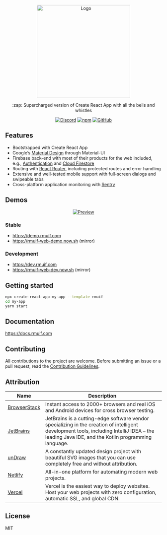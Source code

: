 <p align="center">
  <img width="300" src="https://user-images.githubusercontent.com/7033377/77688568-9399c480-6fa0-11ea-9ee2-424a4a99e2e4.png" alt="Logo">
</p>

<p align="center">:zap: Supercharged version of Create React App with all the bells and whistles</p>

<p align="center">
  <a href="https://discord.gg/5Ann5C3"><img alt="Discord" src="https://img.shields.io/discord/685891805258055732?color=%237289da&label=discord&logo=discord&logoColor=%23ffffff"></a>
  <a href="https://www.npmjs.com/package/cra-template-rmuif"><img alt="npm" src="https://img.shields.io/npm/v/cra-template-rmuif?color=%23cb3837&logo=npm"></a>
  <a href="LICENSE.md"><img alt="GitHub" src="https://img.shields.io/github/license/rmuif/web"></a>
</p>

## Features

- Bootstrapped with Create React App
- Google’s [Material Design](https://material.io) through Material-UI
- Firebase back-end with most of their products for the web included, e.g., [Authentication](https://firebase.google.com/products/auth) and [Cloud Firestore](https://firebase.google.com/products/firestore)
- Routing with [React Router](https://reacttraining.com/react-router/web), including protected routes and error handling
- Extensive and well-tested mobile support with full-screen dialogs and swipeable tabs
- Cross-platform application monitoring with [Sentry](https://sentry.io)

## Demos

<p align="center">
  <a href="https://demo.rmuif.com">
    <img src="https://user-images.githubusercontent.com/7033377/78246649-c46e8200-74e9-11ea-8137-c519dd1f7c30.png" alt="Preview">
  </a>
</p>

### Stable

- https://demo.rmuif.com
- https://rmuif-web-demo.now.sh (mirror)

### Development

- https://dev.rmuif.com
- https://rmuif-web-dev.now.sh (mirror)

## Getting started

```sh
npx create-react-app my-app --template rmuif
cd my-app
yarn start
```

## Documentation

https://docs.rmuif.com

## Contributing

All contributions to the project are welcome. Before submitting an issue or a pull request, read the [Contribution Guidelines](CONTRIBUTING.md).

## Attribution

| Name                                         | Description                                                                                                                                                                                     |
| -------------------------------------------- | ----------------------------------------------------------------------------------------------------------------------------------------------------------------------------------------------- |
| [BrowserStack](https://www.browserstack.com) | Instant access to 2000+ browsers and real iOS and Android devices for cross browser testing.                                                                                                    |
| [JetBrains](https://www.jetbrains.com)       | JetBrains is a cutting-edge software vendor specializing in the creation of intelligent development tools, including IntelliJ IDEA – the leading Java IDE, and the Kotlin programming language. |
| [unDraw](https://undraw.co)                  | A constantly updated design project with beautiful SVG images that you can use completely free and without attribution.                                                                         |
| [Netlify](https://netlify.com)               | All-in-one platform for automating modern web projects.                                                                                                                                         |
| [Vercel](https://vercel.com)                 | Vercel is the easiest way to deploy websites. Host your web projects with zero configuration, automatic SSL, and global CDN.                                                                    |

## License

MIT
